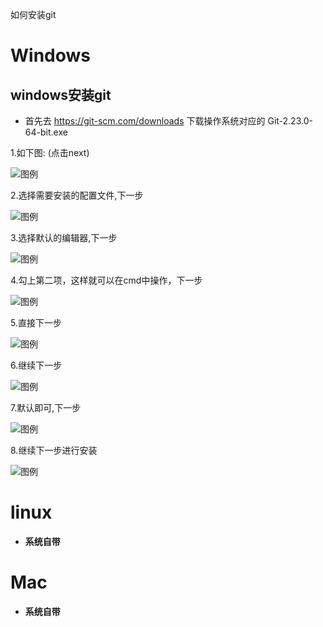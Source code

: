 如何安装git
# Windows
## windows安装git
- 首先去 https://git-scm.com/downloads 下载操作系统对应的 Git-2.23.0-64-bit.exe

1.如下图: (点击next)

   ![图例](./images/w1.png)

2.选择需要安装的配置文件,下一步
   
   ![图例](./images/w2.png)

3.选择默认的编辑器,下一步

   ![图例](./images/w3.png)

4.勾上第二项，这样就可以在cmd中操作，下一步

   ![图例](./images/w4.png)

5.直接下一步

   ![图例](./images/w5.png)

6.继续下一步

   ![图例](./images/w6.png)

7.默认即可,下一步

   ![图例](./images/w7.png)

8.继续下一步进行安装

   ![图例](./images/w8.png)
# linux
- **系统自带**
# Mac
- **系统自带**
